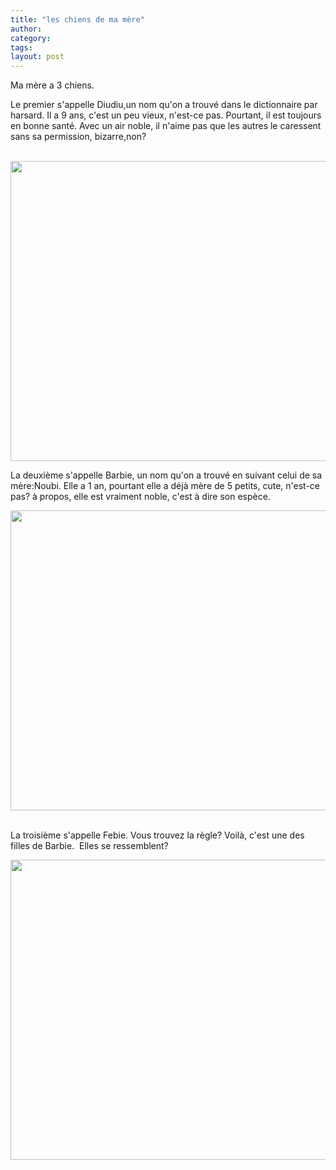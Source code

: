 ```yaml
---
title: "les chiens de ma mère"
author:
category: 
tags: 
layout: post
---
```

Ma mère a 3 chiens.

Le premier s'appelle Diudiu,un nom qu'on a trouvé dans le dictionnaire par harsard. Il a 9 ans, c'est un peu vieux, n'est-ce pas. Pourtant, il est toujours en bonne santé. Avec un air noble, il n'aime pas que les autres le caressent sans sa permission, bizarre,non?

 <img src="http://www.rijiben.org/wp-content/blogs/6/uploads//DSC00482.JPG" width="640" height="480" />

La deuxième s'appelle Barbie, un nom qu'on a trouvé en suivant celui de sa mère:Noubi. Elle a 1 an, pourtant elle a déjà mère de 5 petits, cute, n'est-ce pas? à propos, elle est vraiment noble, c'est à dire son espèce.

<img src="http://www.rijiben.org/wp-content/blogs/6/uploads//DSC00486.JPG" width="640" height="480" /> 

La troisième s'appelle Febie. Vous trouvez la règle? Voilà, c'est une des filles de Barbie.  Elles se ressemblent?

<img src="http://www.rijiben.org/wp-content/blogs/6/uploads//DSC00484.JPG" width="640" height="480" /> 

